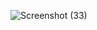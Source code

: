 ![Screenshot (33)](https://github.com/madd47emz/wathaequi-mobile/assets/59306831/a1c041ab-b479-463c-978e-9bb01745af71)
